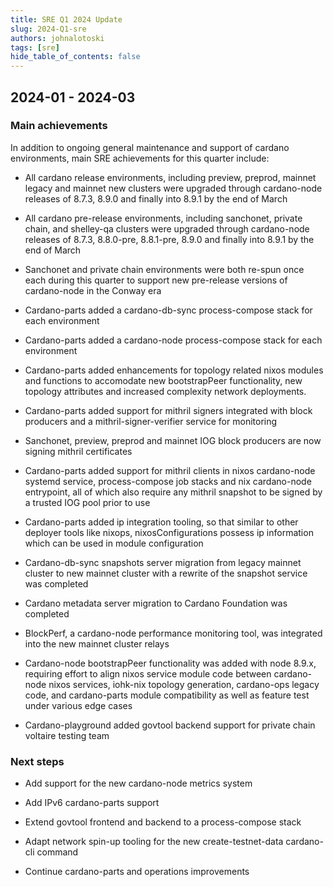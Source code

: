 ```yaml
---
title: SRE Q1 2024 Update
slug: 2024-Q1-sre
authors: johnalotoski
tags: [sre]
hide_table_of_contents: false
---
```


## 2024-01 - 2024-03

### Main achievements

In addition to ongoing general maintenance and support of cardano environments,
main SRE achievements for this quarter include:

* All cardano release environments, including preview, preprod, mainnet legacy
  and mainnet new clusters were upgraded through cardano-node releases of
  8.7.3, 8.9.0 and finally into 8.9.1 by the end of March

* All cardano pre-release environments, including sanchonet, private chain, and
  shelley-qa clusters were upgraded through cardano-node releases of 8.7.3,
  8.8.0-pre, 8.8.1-pre, 8.9.0 and finally into 8.9.1 by the end of March

* Sanchonet and private chain environments were both re-spun once each during
  this quarter to support new pre-release versions of cardano-node in the Conway era

* Cardano-parts added a cardano-db-sync process-compose stack for each
  environment

* Cardano-parts added a cardano-node process-compose stack for each environment

* Cardano-parts added enhancements for topology related nixos modules and
  functions to accomodate new bootstrapPeer functionality, new topology
  attributes and increased complexity network deployments.

* Cardano-parts added support for mithril signers integrated with block
  producers and a mithril-signer-verifier service for monitoring

* Sanchonet, preview, preprod and mainnet IOG block producers are now signing
  mithril certificates

* Cardano-parts added support for mithril clients in nixos cardano-node systemd
  service, process-compose job stacks and nix cardano-node entrypoint, all of
  which also require any mithril snapshot to be signed by a trusted IOG pool
  prior to use

* Cardano-parts added ip integration tooling, so that similar to other deployer
  tools like nixops, nixosConfigurations possess ip information which can be
  used in module configuration

* Cardano-db-sync snapshots server migration from legacy mainnet cluster to new
  mainnet cluster with a rewrite of the snapshot service was completed

* Cardano metadata server migration to Cardano Foundation was completed

* BlockPerf, a cardano-node performance monitoring tool, was integrated into the
  new mainnet cluster relays

* Cardano-node bootstrapPeer functionality was added with node 8.9.x, requiring
  effort to align nixos service module code between cardano-node nixos
  services, iohk-nix topology generation, cardano-ops legacy code, and
  cardano-parts module compatibility as well as feature test under various edge
  cases

* Cardano-playground added govtool backend support for private chain voltaire
  testing team

### Next steps

* Add support for the new cardano-node metrics system

* Add IPv6 cardano-parts support

* Extend govtool frontend and backend to a process-compose stack

* Adapt network spin-up tooling for the new create-testnet-data cardano-cli command

* Continue cardano-parts and operations improvements
